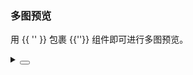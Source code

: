 ### 多图预览

用 <yc-tag> {{ '<yc-image-preview-group>' }} </yc-tag> 包裹 <yc-tag> {{'<yc-image>'}} </yc-tag> 组件即可进行多图预览。

<div class="cell-demo vp-raw">
  <yc-image-preview-group infinite>
    <yc-space>
      <yc-image
        src="https://p1-arco.byteimg.com/tos-cn-i-uwbnlip3yd/cd7a1aaea8e1c5e3d26fe2591e561798.png~tplv-uwbnlip3yd-webp.webp"
        width="200" />
      <yc-image
        src="https://p1-arco.byteimg.com/tos-cn-i-uwbnlip3yd/6480dbc69be1b5de95010289787d64f1.png~tplv-uwbnlip3yd-webp.webp"
        width="200" />
      <yc-image
        src="https://p1-arco.byteimg.com/tos-cn-i-uwbnlip3yd/0265a04fddbd77a19602a15d9d55d797.png~tplv-uwbnlip3yd-webp.webp"
        width="200" />
      <yc-image
        src="https://p1-arco.byteimg.com/tos-cn-i-uwbnlip3yd/24e0dd27418d2291b65db1b21aa62254.png~tplv-uwbnlip3yd-webp.webp"
        width="200" />
    </yc-space>
  </yc-image-preview-group>
</div>

<details>
<summary>
 <button class="code-btn"  >
    <icon-code />
 </button>
</summary>

```vue
<template>
  <yc-image-preview-group infinite>
    <yc-space>
      <yc-image
        src="https://p1-arco.byteimg.com/tos-cn-i-uwbnlip3yd/cd7a1aaea8e1c5e3d26fe2591e561798.png~tplv-uwbnlip3yd-webp.webp"
        width="200" />
      <yc-image
        src="https://p1-arco.byteimg.com/tos-cn-i-uwbnlip3yd/6480dbc69be1b5de95010289787d64f1.png~tplv-uwbnlip3yd-webp.webp"
        width="200" />
      <yc-image
        src="https://p1-arco.byteimg.com/tos-cn-i-uwbnlip3yd/0265a04fddbd77a19602a15d9d55d797.png~tplv-uwbnlip3yd-webp.webp"
        width="200" />
      <yc-image
        src="https://p1-arco.byteimg.com/tos-cn-i-uwbnlip3yd/24e0dd27418d2291b65db1b21aa62254.png~tplv-uwbnlip3yd-webp.webp"
        width="200" />
    </yc-space>
  </yc-image-preview-group>
</template>
```

</details>
